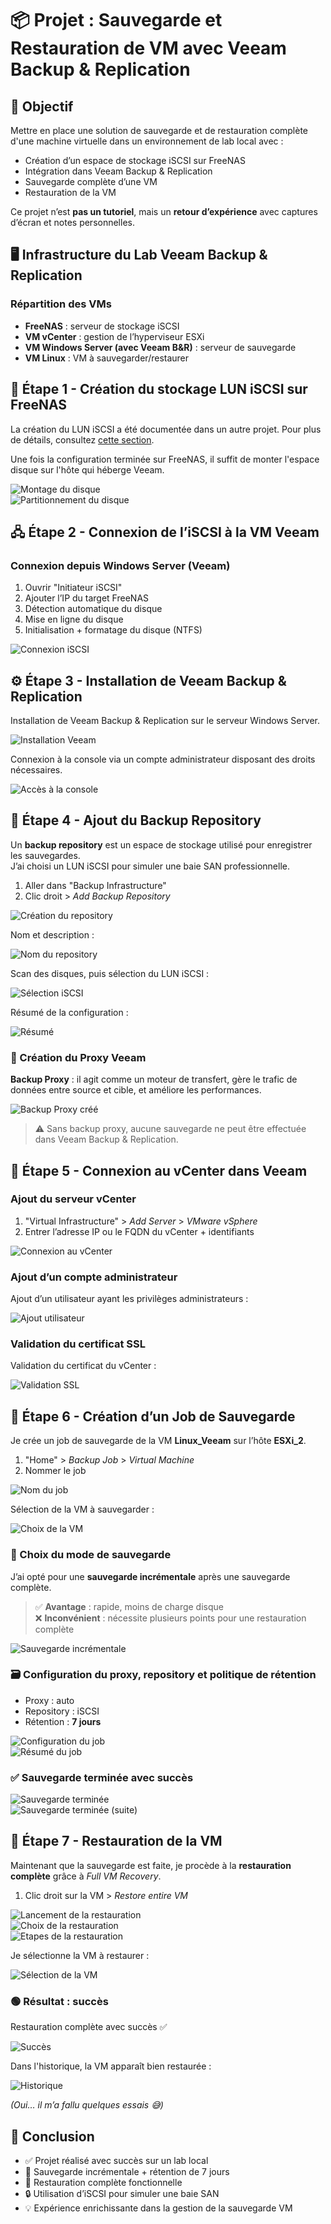 # 📦 Projet : Sauvegarde et Restauration de VM avec Veeam Backup & Replication

## 🧠 Objectif

Mettre en place une solution de sauvegarde et de restauration complète d'une machine virtuelle dans un environnement de lab local avec :
- Création d’un espace de stockage iSCSI sur FreeNAS
- Intégration dans Veeam Backup & Replication
- Sauvegarde complète d’une VM
- Restauration de la VM

Ce projet n’est **pas un tutoriel**, mais un **retour d’expérience** avec captures d’écran et notes personnelles.



## 🖥️ Infrastructure du Lab Veeam Backup & Replication

### Répartition des VMs

- **FreeNAS** : serveur de stockage iSCSI  
- **VM vCenter** : gestion de l’hyperviseur ESXi  
- **VM Windows Server (avec Veeam B&R)** : serveur de sauvegarde  
- **VM Linux** : VM à sauvegarder/restaurer  



## 🧱 Étape 1 - Création du stockage LUN iSCSI sur FreeNAS

La création du LUN iSCSI a été documentée dans un autre projet. Pour plus de détails, consultez [cette section](./Installation.md#section-cible-iscsi).

Une fois la configuration terminée sur FreeNAS, il suffit de monter l'espace disque sur l'hôte qui héberge Veeam.

![Montage du disque](./images/veeam_screen/montage_disque_v.png)  
![Partitionnement du disque](./images/veeam_screen/partition_disk_iscsi_san.png)



## 🖧 Étape 2 - Connexion de l’iSCSI à la VM Veeam

### Connexion depuis Windows Server (Veeam)
1. Ouvrir "Initiateur iSCSI"
2. Ajouter l’IP du target FreeNAS
3. Détection automatique du disque
4. Mise en ligne du disque
5. Initialisation + formatage du disque (NTFS)

![Connexion iSCSI](./images/veeam_screen/connexion_reseau_veeam_freenass_1.Png)



## ⚙️ Étape 3 - Installation de Veeam Backup & Replication

Installation de Veeam Backup & Replication sur le serveur Windows Server.

![Installation Veeam](./images/veeam_screen/installation_veeam_1.png)

Connexion à la console via un compte administrateur disposant des droits nécessaires.

![Accès à la console](./images/veeam_screen/installation_veeam_2.png)



## 📂 Étape 4 - Ajout du Backup Repository

Un **backup repository** est un espace de stockage utilisé pour enregistrer les sauvegardes.  
J’ai choisi un LUN iSCSI pour simuler une baie SAN professionnelle.

1. Aller dans "Backup Infrastructure"
2. Clic droit > *Add Backup Repository*

![Création du repository](./images/veeam_screen/add_backup_repository_1.png)

Nom et description :

![Nom du repository](./images/veeam_screen/add_backup_repository_2.png)

Scan des disques, puis sélection du LUN iSCSI :

![Sélection iSCSI](./images/veeam_screen/selection_repo.png)

Résumé de la configuration :

![Résumé](./images/veeam_screen/repo_ok.png)



### 🔧 Création du Proxy Veeam

**Backup Proxy** : il agit comme un moteur de transfert, gère le trafic de données entre source et cible, et améliore les performances.

![Backup Proxy créé](./images/veeam_screen/backup_proxy_done.png)

> ⚠️ Sans backup proxy, aucune sauvegarde ne peut être effectuée dans Veeam Backup & Replication.



## 🔗 Étape 5 - Connexion au vCenter dans Veeam

### Ajout du serveur vCenter

1. "Virtual Infrastructure" > *Add Server* > *VMware vSphere*  
2. Entrer l’adresse IP ou le FQDN du vCenter + identifiants

![Connexion au vCenter](./images/veeam_screen/connexion_vcenter_2.png)

### Ajout d’un compte administrateur

Ajout d’un utilisateur ayant les privilèges administrateurs :

![Ajout utilisateur](./images/veeam_screen/id_user_.png)

### Validation du certificat SSL

Validation du certificat du vCenter :

![Validation SSL](./images/veeam_screen/certificat_ssl.png)



## 💾 Étape 6 - Création d’un Job de Sauvegarde

Je crée un job de sauvegarde de la VM **Linux_Veeam** sur l’hôte **ESXi_2**.

1. "Home" > *Backup Job* > *Virtual Machine*
2. Nommer le job

![Nom du job](./images/veeam_screen/backup_job_1.png)

Sélection de la VM à sauvegarder :

![Choix de la VM](./images/veeam_screen/backup_job_2.png)

### 📌 Choix du mode de sauvegarde

J’ai opté pour une **sauvegarde incrémentale** après une sauvegarde complète.

> ✅ **Avantage** : rapide, moins de charge disque  
> ❌ **Inconvénient** : nécessite plusieurs points pour une restauration complète

![Sauvegarde incrémentale](./images/veeam_screen/backup_incremental.png)

### 🗃️ Configuration du proxy, repository et politique de rétention

- Proxy : auto
- Repository : iSCSI
- Rétention : **7 jours**

![Configuration du job](./images/veeam_screen/config_backup_vm.png)  
![Résumé du job](./images/veeam_screen/backup_job_3.png)

### ✅ Sauvegarde terminée avec succès

![Sauvegarde terminée](./images/veeam_screen/sauvegarde_full_vm_done.png)  
![Sauvegarde terminée (suite)](./images/veeam_screen/sauvegarde_full_vm_done_2.png)



## 🔁 Étape 7 - Restauration de la VM

Maintenant que la sauvegarde est faite, je procède à la **restauration complète** grâce à *Full VM Recovery*.

1. Clic droit sur la VM > *Restore entire VM*

![Lancement de la restauration](./images/veeam_screen/restauration_2.png)  
![Choix de la restauration](./images/veeam_screen/restore_vm_1.png)  
![Etapes de la restauration](./images/veeam_screen/restore_vm_2.png)

Je sélectionne la VM à restaurer :

![Sélection de la VM](./images/veeam_screen/select_vm_restore.png)

### 🟢 Résultat : succès

Restauration complète avec succès ✅

![Succès](./images/veeam_screen/restauration_successfully_1.png)

Dans l'historique, la VM apparaît bien restaurée :

![Historique](./images/veeam_screen/restauration_successfully_2.png)

*(Oui… il m’a fallu quelques essais 😅)*



## 📝 Conclusion

- ✅ Projet réalisé avec succès sur un lab local
- 💾 Sauvegarde incrémentale + rétention de 7 jours
- 🔁 Restauration complète fonctionnelle
- 🔒 Utilisation d’iSCSI pour simuler une baie SAN
- 💡 Expérience enrichissante dans la gestion de la sauvegarde VM
